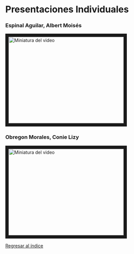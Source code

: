 # Presentaciones Individuales

### Espinal Aguilar, Albert Moisés
<a href="https://www.youtube.com/watch?v=EL0udv4Cdng&ab_channel=ALBERTMOISESESPINALAGUILAR" target="_blank"><img src="http://img.youtube.com/vi/EL0udv4Cdng/0.jpg" alt="Miniatura del video" width="360" height="270" border="10" /></a>

### Obregon Morales, Conie Lizy
<a href="https://youtu.be/_Y6ayyPqoFc" target="_blank"><img src="https://i9.ytimg.com/vi_webp/_Y6ayyPqoFc/mq2.webp?sqp=COTj7rMG-oaymwEmCMACELQB8quKqQMa8AEB-AH-CYAC0AWKAgwIABABGBMgSih_MA8%3D&rs=AOn4CLCsbXwcqG7KNhFXwBihFj9DpsnUWA&retry=4" alt="Miniatura del video" width="360" height="270" border="10" /></a>

[Regresar al índice](Indice.md)
